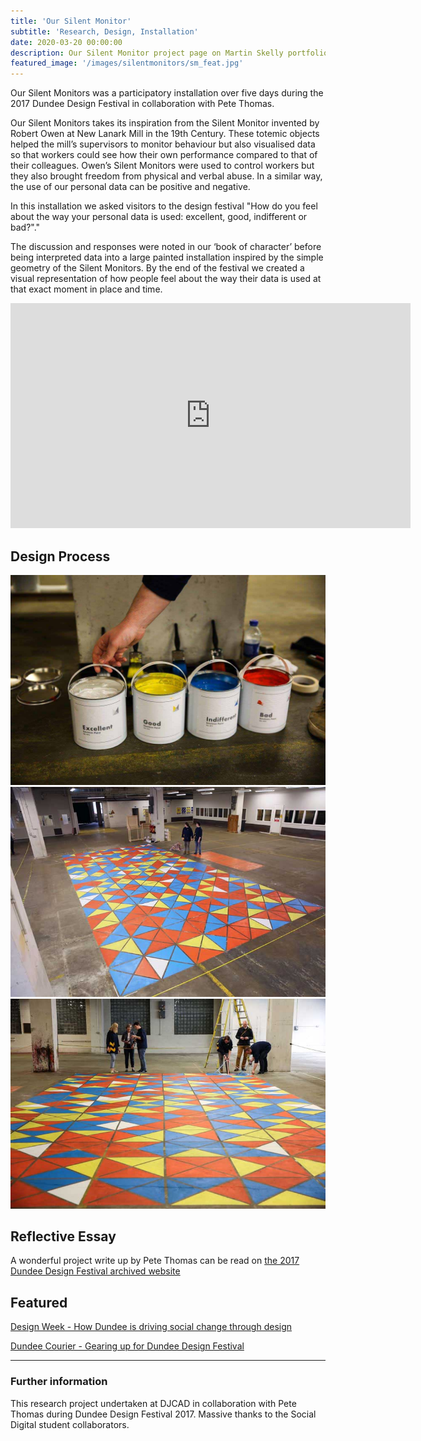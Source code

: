 ```yaml
---
title: 'Our Silent Monitor'
subtitle: 'Research, Design, Installation'
date: 2020-03-20 00:00:00
description: Our Silent Monitor project page on Martin Skelly portfolio website.
featured_image: '/images/silentmonitors/sm_feat.jpg'
---
```


Our Silent Monitors was a participatory installation over five days during the 2017 Dundee Design Festival in collaboration with Pete Thomas.

Our Silent Monitors takes its inspiration from the Silent Monitor invented by Robert Owen at New Lanark Mill in the 19th Century. These totemic objects helped the mill’s supervisors to monitor behaviour but also visualised data so that workers could see how their own performance compared to that of their colleagues. Owen’s Silent Monitors were used to control workers but they also brought freedom from physical and verbal abuse. In a similar way, the use of our personal data can be positive and negative.

In this installation we asked visitors to the design festival "How do you feel about the way your personal data is used: excellent, good, indifferent or bad?"."

The discussion and responses were noted in our ‘book of character’ before being interpreted data into a large painted installation inspired by the simple geometry
of the Silent Monitors.  By the end of the festival we created a visual representation of how people feel about the way their data is used at that exact moment in place and time.

<iframe src="https://player.vimeo.com/video/220215684" width="640" height="360" frameborder="0" allowfullscreen></iframe>

## Design Process

<div class="gallery" data-columns="3">
	<img src="/images/silentmonitors/sm_1.jpg">
	<img src="/images/silentmonitors/sm_2.jpg">
	<img src="/images/silentmonitors/sm_3.jpg">
</div>

## Reflective Essay
A wonderful project write up by Pete Thomas can be read on [the 2017 Dundee Design Festival archived website](https://2017.dundeedesignfestival.com/2017/05/03/our-silent-monitors-pete-thomas/)

## Featured
[Design Week - How Dundee is driving social change through design](https://www.designweek.co.uk/issues/12-18-june-2017/dundee-driving-social-change-design/)

[Dundee Courier - Gearing up for Dundee Design Festival](https://www.thecourier.co.uk/fp/lifestyle/design/432010/gearing-dundee-design-festival/)

---
### Further information

This research project undertaken at DJCAD in collaboration with Pete Thomas during Dundee Design Festival 2017. Massive thanks to the Social Digital student collaborators.
